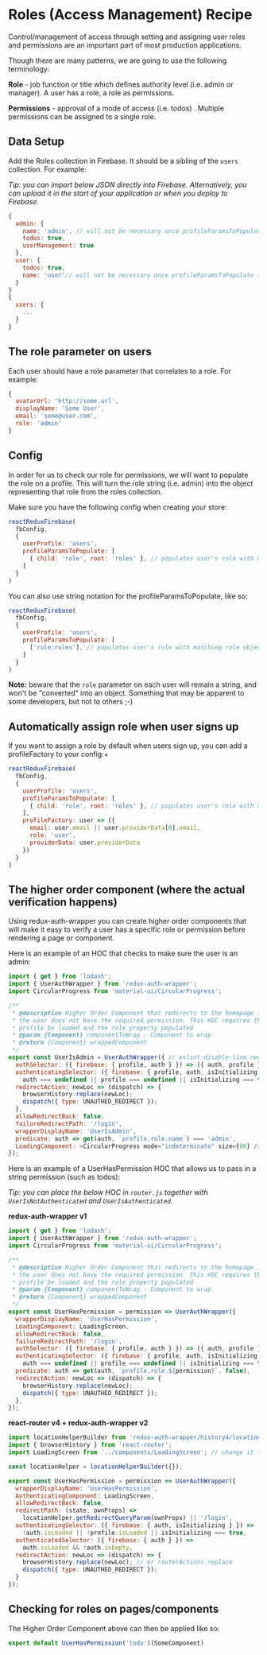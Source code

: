# Roles (Access Management) Recipe

Control/management of access through setting and assigning user roles and permissions are an important part of most production applications.

Though there are many patterns, we are going to use the following terminology:

**Role** - job function or title which defines authority level (i.e. admin or manager). A user has a role, a role as permissions.

**Permissions** - approval of a mode of access (i.e. todos) . Multiple permissions can be assigned to a single role.

## Data Setup

Add the Roles collection in Firebase. It should be a sibling of the `users` collection. For example:

_Tip: you can import below JSON directly into Firebase. Alternatively, you can upload it in the start of your application or when you deploy to Firebase._

```js
{
  admin: {
    name: 'admin', // will not be necessary once profileParamsToPopulate supports keyProp
    todos: true,
    userManagement: true
  },
  user: {
    todos: true,
    name: 'user'// will not be necessary once profileParamsToPopulate supports keyProp
  }
}
{
  users: {
    ...
  }
}
```

## The role parameter on users

Each user should have a role parameter that correlates to a role. For example:

```js
{
  avatarUrl: 'http://some.url',
  displayName: 'Some User',
  email: 'some@user.com',
  role: 'admin'
}
```

## Config

In order for us to check our role for permissions, we will want to populate the role on a profile. This will turn the role string (i.e. admin) into the object representing that role from the roles collection.

Make sure you have the following config when creating your store:

```js
reactReduxFirebase(
  fbConfig,
  {
    userProfile: 'users',
    profileParamsToPopulate: [
      { child: 'role', root: 'roles' }, // populates user's role with matching role object from roles
    ]
  }
)
```

You can also use string notation for the profileParamsToPopulate, like so:

```js
reactReduxFirebase(
  fbConfig,
  {
    userProfile: 'users',
    profileParamsToPopulate: [
      ['role:roles'], // populates user's role with matching role object from roles
    ]
  }
)
```

**Note:** beware that the `role` parameter on each user will remain a string, and won't be "converted" into an object. Something that may be apparent to some developers, but not to others ;-)

## Automatically assign role when user signs up

If you want to assign a role by default when users sign up, you can add a profileFactory to your config:+

```js
reactReduxFirebase(
  fbConfig,
  {
    userProfile: 'users',
    profileParamsToPopulate: [
      { child: 'role', root: 'roles' }, // populates user's role with matching role object from roles
    ],
    profileFactory: user => ({
      email: user.email || user.providerData[0].email,
      role: 'user',
      providerData: user.providerData
    })
  }
)
```

## The higher order component (where the actual verification happens)

Using redux-auth-wrapper you can create higher order components that will make it easy to verify a user has a specific role or permission before rendering a page or component.

Here is an example of an HOC that checks to make sure the user is an admin:

```js
import { get } from 'lodash';
import { UserAuthWrapper } from 'redux-auth-wrapper';
import CircularProgress from 'material-ui/CircularProgress';

/**
 * @description Higher Order Component that redirects to the homepage if
 * the user does not have the required permission. This HOC requires that the user
 * profile be loaded and the role property populated
 * @param {Component} componentToWrap - Component to wrap
 * @return {Component} wrappedComponent
 */
export const UserIsAdmin = UserAuthWrapper({ // eslint-disable-line new-cap
  authSelector: ({ firebase: { profile, auth } }) => ({ auth, profile })
  authenticatingSelector: ({ firebase: { profile, auth, isInitializing } }) =>
    auth === undefined || profile === undefined || isInitializing === true,
  redirectAction: newLoc => (dispatch) => {
    browserHistory.replace(newLoc);
    dispatch({ type: UNAUTHED_REDIRECT });
  },
  allowRedirectBack: false,
  failureRedirectPath: '/login',
  wrapperDisplayName: 'UserIsAdmin',
  predicate: auth => get(auth, `profile.role.name`) === 'admin',
  LoadingComponent: <CircularProgress mode="indeterminate" size={80} />,
});
```

Here is an example of a UserHasPermission HOC that allows us to pass in a string permission (such as todos):

_Tip: you can place the below HOC in `router.js` together with `UserIsNotAuthenticated` and `UserIsAuthenticated`._

**redux-auth-wrapper v1**

```js
import { get } from 'lodash';
import { UserAuthWrapper } from 'redux-auth-wrapper';
import CircularProgress from 'material-ui/CircularProgress';

/**
 * @description Higher Order Component that redirects to the homepage if
 * the user does not have the required permission. This HOC requires that the user
 * profile be loaded and the role property populated
 * @param {Component} componentToWrap - Component to wrap
 * @return {Component} wrappedComponent
 */
export const UserHasPermission = permission => UserAuthWrapper({
  wrapperDisplayName: 'UserHasPermission',
  LoadingComponent: LoadingScreen,
  allowRedirectBack: false,
  failureRedirectPath: '/login',
  authSelector: ({ firebase: { profile, auth } }) => ({ auth, profile })
  authenticatingSelector: ({ firebase: { profile, auth, isInitializing } }) =>
    auth === undefined || profile === undefined || isInitializing === true,
  predicate: auth => get(auth, `profile.role.${permission}`, false),
  redirectAction: newLoc => (dispatch) => {
    browserHistory.replace(newLoc);
    dispatch({ type: UNAUTHED_REDIRECT });
  },
});
```

**react-router v4 + redux-auth-wrapper v2**

```javascript
import locationHelperBuilder from 'redux-auth-wrapper/history4/locationHelper';
import { browserHistory } from 'react-router';
import LoadingScreen from '../components/LoadingScreen'; // change it to your custom component

const locationHelper = locationHelperBuilder({});

export const UserHasPermission = permission => UserAuthWrapper({
  wrapperDisplayName: 'UserHasPermission',
  AuthenticatingComponent: LoadingScreen,
  allowRedirectBack: false,
  redirectPath: (state, ownProps) =>
    locationHelper.getRedirectQueryParam(ownProps) || '/login',
  authenticatingSelector: ({ firebase: { auth, isInitializing } }) =>
    !auth.isLoaded || !profile.isLoaded || isInitializing === true,
  authenticatedSelector: ({ firebase: { auth } }) =>
    auth.isLoaded && !auth.isEmpty,
  redirectAction: newLoc => (dispatch) => {
    browserHistory.replace(newLoc); // or routerActions.replace
    dispatch({ type: UNAUTHED_REDIRECT });
  }
});
```


## Checking for roles on pages/components

The Higher Order Component above can then be applied like so:

```js
export default UserHasPermission('todo')(SomeComponent)
```
